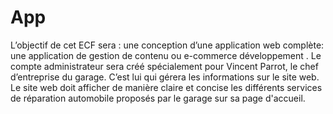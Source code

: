 # App
L’objectif de cet ECF sera : une conception d’une application web complète:  une application de gestion de contenu ou e-commerce développement . Le compte administrateur sera créé spécialement pour Vincent Parrot, le chef d’entreprise du garage. C’est lui qui gérera les informations sur le site web. Le site web doit afficher de manière claire et concise les différents services de réparation automobile proposés par le garage sur sa page d'accueil.
